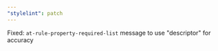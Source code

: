 ```yaml
---
"stylelint": patch
---
```


Fixed: `at-rule-property-required-list` message to use "descriptor" for accuracy
